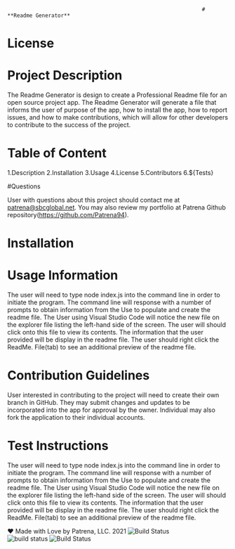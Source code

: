 


                                                                  # **Readme Generator**
      
# License
   



 # Project Description
The Readme Generator is design to create a Professional Readme file for an open source project app. The Readme Generator will generate a file that informs the user of purpose of the app, how to install the app, how to report issues, and how to make contributions, which will allow for other  developers to contribute to the success of the project.   


 # Table of Content 
 1.Description
 2.Installation
 3.Usage
 4.License
 5.Contributors
 6.${Tests}

 #Questions  

 User with questions about this project should contact me at patrena@sbcglobal.net.  You may also review my portfolio at Patrena Github repository(https://github.com/Patrena94).
 

 
# Installation
  


# Usage Information
 The user will need to type node index.js into the command line in order to initiate the program. The command line will response with a number of prompts to obtain information from the Use to populate and create the readme file. The User using Visual Studio Code will notice the new file on the explorer file listing the left-hand side of the screen.  The user will should click onto this file to view its contents.  The information that the user provided will be display in the readme file.  The user should right click the ReadMe. File(tab) to see an additional preview of the readme file.  

  
# Contribution Guidelines
User interested in contributing to the project will need to create their own branch in GitHub.  They may submit changes and updates to be incorporated into the app for approval by the owner.  Individual may also fork the application to their individual accounts.  


# Test Instructions
The user will need to type node index.js into the command line in order to initiate the program. The command line will response with a number of prompts to obtain information from the Use to populate and create the readme file. The User using Visual Studio Code will notice the new file on the explorer file listing the left-hand side of the screen.  The user will should click onto this file to view its contents.  The information that the user provided will be display in the readme file.  The user should right click the ReadMe. File(tab) to see an additional preview of the readme file.  


❤️ Made with Love by Patrena, LLC. 2021
![Build Status](https://img.shields.io/github/languages/top/Patrena94/Smith-Corporation-Work-Scheduler)  
![build status](https://img.shields.io/github/languages/top/Patrena94/Mobile-Drive-in-Theater)
![Build Status](https://img.shields.io/github/languages/top/Patrena94/Multi-City-Weather-Dashboard)
 
